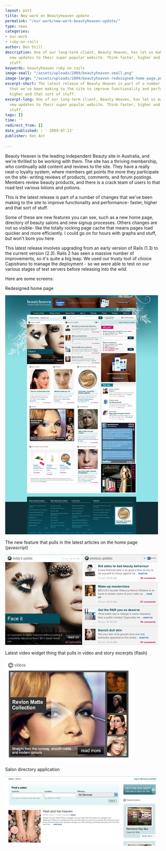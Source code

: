 ```yaml
---
layout: post
title: New work on Beautyheaven update
permalink: "/our-work/new-work-beautyheaven-update/"
type: news
categories:
- our-work
- ruby-on-rails
author: Ben Still
description: One of our long-term client, Beauty Heaven, has let us make some snazzy
  new updates to their super popular website. Think faster, higher and that sort of
  stuff.
keywords: beautyheaven ruby on rails
image-small: "/assets/uploads/2009/beautyheaven-small.png"
image-large: "/assets/uploads/2009/beautyheaven-redesigned-home-page.png"
excerpt-short: The latest release of Beauty Heaven is part of a number of changes
  that we've been making to the site to improve functionality and performance - faster,
  higher and that sort of stuff.
excerpt-long: One of our long-term client, Beauty Heaven, has let us make some snazzy
  new updates to their super popular website. Think faster, higher and that sort of
  stuff.
tags: []
time: ''
redirect_from: []
date_published: ! ' 2009-07-13'
publisher: Ren Ant

---
```

Beauty Heaven is the leading independent Beauty site in Australia, and we're thrilled to be working with them. The site has a thriving membership, who continually add content and reviews to the site. They have a really neat-o loyalty system, where members get points the more they participate on the site- writing reviews of products, comments, and forum postings. Members review beauty products, and there is a crack team of users to that road test various lotions and potions.

This is the latest release is part of a number of changes that we've been making to the site to improve functionality and performance- faster, higher and that sort of stuff.

Some of these are new features you can see, such as a new home page, directory of beauty salons and new signup processes. Others changes are not so visible- like the totally rocking page cache that means pages load quicker and more efficiently. I could go on for hours with graphs and stuff, but won't bore you here

This latest release involves upgrading from an early version of Rails (1.3) to the current version (2.3). Rails 2 has seen a massive number of improvements, so it's quite a big leap. We used our trusty tool of choice Capistrano to manage the deployment - so we were able to test on our various stages of test servers before releasing into the wild.

Here are some screens:

Redesigned home page

[![Redesigned home page](/assets/uploads/2009/beautyheaven-redesigned-home-page.jpg)](http://www.flickr.com/photos/39680059@N08/3641611813/)

The new feature that pulls in the latest articles on the home page (javascript)

[![Home page feed](/assets/uploads/2009/beautyheaven-home-page-feed.jpg)](http://www.flickr.com/photos/39680059@N08/3642419864/)

Latest video widget thing that pulls in video and story excerpts (flash)

[![Video preview widget](/assets/uploads/2009/beautyheaven-video-preview-widget.jpg)](http://www.flickr.com/photos/39680059@N08/3642419752/)

Salon directory application

[![Salon directory](/assets/uploads/2009/beautyheaven-salon-directory.jpg)](http://www.flickr.com/photos/39680059@N08/3642419644/)